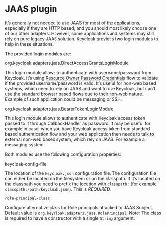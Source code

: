 # JAAS plugin

It’s generally not needed to use JAAS for most of the applications, especially if they are HTTP based, and you should most likely choose one of our other adapters. However, some applications and systems may still rely on pure legacy JAAS solution. Keycloak provides two login modules to help in these situations.

The provided login modules are:

org.keycloak.adapters.jaas.DirectAccessGrantsLoginModule

This login module allows to authenticate with username/password from Keycloak. It’s using [Resource Owner Password Credentials](https://wjw465150.gitbooks.io/keycloak-documentation/content/securing\_apps/topics/oidc/oidc-generic.html#\_resource\_owner\_password\_credentials\_flow) flow to validate if the provided username/password is valid. It’s useful for non-web based systems, which need to rely on JAAS and want to use Keycloak, but can’t use the standard browser based flows due to their non-web nature. Example of such application could be messaging or SSH.

org.keycloak.adapters.jaas.BearerTokenLoginModule

This login module allows to authenticate with Keycloak access token passed to it through CallbackHandler as password. It may be useful for example in case, when you have Keycloak access token from standard based authentication flow and your web application then needs to talk to external non-web based system, which rely on JAAS. For example a messaging system.

Both modules use the following configuration properties:

keycloak-config-file

The location of the `keycloak.json` configuration file. The configuration file can either be located on the filesystem or on the classpath. If it’s located on the classpath you need to prefix the location with `classpath:` (for example `classpath:/path/keycloak.json`). This is _REQUIRED._

`role-principal-class`

Configure alternative class for Role principals attached to JAAS Subject. Default value is `org.keycloak.adapters.jaas.RolePrincipal`. Note: The class is required to have a constructor with a single `String` argument.
